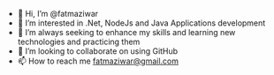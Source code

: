 - 👋 Hi, I’m @fatmaziwar
- 👀 I’m interested in .Net, NodeJs and Java Applications development
- 🌱 I’m always seeking to enhance my skills and learning new technologies and practicing them
- 💞️ I’m looking to collaborate on using GitHub
- 📫 How to reach me fatmaziwar@gmail.com

<!---
fatmaziwar/fatmaziwar is a ✨ special ✨ repository because its `README.md` (this file) appears on your GitHub profile.
You can click the Preview link to take a look at your changes.
--->
